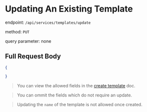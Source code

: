 # Updating An Existing Template

endpoint: `/api/services/templates/update`

method: `PUT`

query parameter: none

## Full Request Body

```json
{

}
```

> You can view the allowed fields in the [create template](./create.md) doc.

> You can ommit the fields which do not require an update.

> Updating the `name` of the template is not allowed once created.
